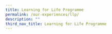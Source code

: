 ```yaml
---
title: Learning for Life Programme
permalink: /our-experiences/llp/
description: ""
third_nav_title: Learning for Life Programme
---
```

